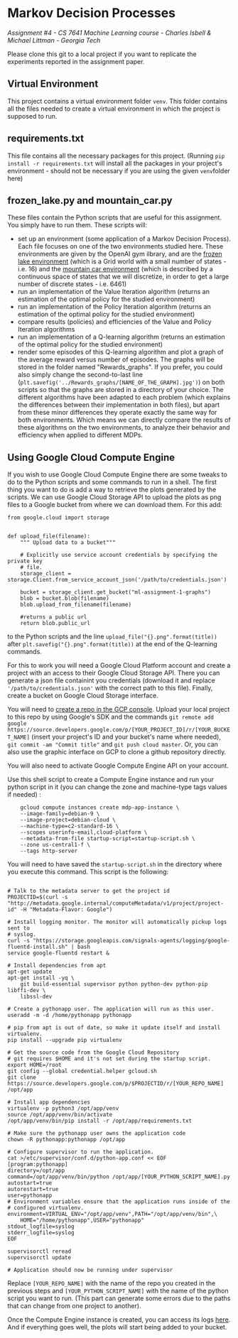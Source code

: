 # Markov Decision Processes
*Assignment #4 - CS 7641 Machine Learning course - Charles Isbell & Michael Littman - Georgia Tech*

Please clone this git to a local project if you want to replicate the experiments reported in the assignment paper.

Virtual Environment
----
This project contains a virtual environment folder ```venv```. This folder contains all the files needed to create a virtual environment in which the project is supposed to run.

requirements.txt
----
This file contains all the necessary packages for this project. (Running ```pip install -r requirements.txt``` will install all the packages in your project's environment - should not be necessary if you are using the given ```venv```folder here)

frozen_lake.py and mountain_car.py
----
These files contain the Python scripts that are useful for this assignment. You simply have to run them. These scripts will:
- set up an environment (some application of a Markov Decision Process). Each file focuses on one of the two environments studied here. These environments are given by the OpenAI gym ilbrary, and are the [frozen lake environment](http://gym.openai.com/envs/FrozenLake-v0/) (which is a Grid world with a small number of states - i.e. 16) and the [mountain car environment](http://gym.openai.com/envs/MountainCar-v0/) (which is described by a continuous space of states that we will discretize, in order to get a large number of discrete states - i.e. 6461)
- run an implementation of the Value Iteration algorithm (returns an estimation of the optimal policy for the studied environment)
- run an implementation of the Policy Iteration algorithm (returns an estimation of the optimal policy for the studied environment)
- compare results (policies) and efficiencies of the Value and Policy Iteration algorithms
- run an implementation of a Q-learning algorithm (returns an estimation of the optimal policy for the studied environment)
- render some episodes of this Q-learning algorithm and plot a graph of the average reward versus number of episodes. The graphs will be stored in the folder named "Rewards_graphs". If you prefer, you could also simply change the second-to-last line (```plt.savefig('../Rewards_graphs/[NAME_OF_THE_GRAPH].jpg')```) on both scripts so that the graphs are stored in a directory of your choice.
The different algorithms have been adapted to each problem (which explains the differences between their implementation in both files), but apart from these minor differences they operate exactly the same way for both environments. Which means we can directly compare the results of these algorithms on the two environments, to analyze their behavior and efficiency when applied to different MDPs.

Using Google Cloud Compute Engine
----
If you wish to use Google Cloud Compute Engine there are some tweaks to do to the Python scripts and some commands to run in a shell.
The first thing you want to do is add a way to retrieve the plots generated by the scripts. We can use Google Cloud Storage API to upload the plots as png files to a Google bucket from where we can download them. For this add:

```
from google.cloud import storage


def upload_file(filename):
    """ Upload data to a bucket"""

    # Explicitly use service account credentials by specifying the private key
    # file.
    storage_client = storage.Client.from_service_account_json('/path/to/credentials.json')

    bucket = storage_client.get_bucket("ml-assignment-1-graphs")
    blob = bucket.blob(filename)
    blob.upload_from_filename(filename)

    #returns a public url
    return blob.public_url
```

to the Python scripts and the line ```upload_file("{}.png".format(title))``` after ```plt.savefig("{}.png".format(title))``` at the end of the Q-learning commands.

For this to work you will need a Google Cloud Platform account and create a project with an access to their Google Cloud Storage API. There you can generate a json file containint you credentials (download it and replace ```'/path/to/credentials.json'``` with the correct path to this file). Finally, create a bucket on Google Cloud Storage interface.

You will need to [create a repo in the GCP console](https://console.cloud.google.com/code/develop/repo?hl=fr&_ga=2.48832550.-1843116383.1569054709). Upload your local project to this repo by using Google's SDK and the commands ```git remote add google https://source.developers.google.com/p/[YOUR_PROJECT_ID]/r/[YOUR_BUCKET_NAME]``` (insert your project's ID and your bucket's name where needed), ```git commit -am "Commit title"``` and ```git push cloud master```. Or, you can also use the graphic interface on GCP to clone a github repository directly.

You will also need to activate Google Compute Engine API on your account.

Use this shell script to create a Compute Engine instance and run your python script in it (you can change the zone and machine-type tags values if needed) :

```
    gcloud compute instances create mdp-app-instance \
    --image-family=debian-9 \
    --image-project=debian-cloud \
    --machine-type=c2-standard-16 \
    --scopes userinfo-email,cloud-platform \
    --metadata-from-file startup-script=startup-script.sh \
    --zone us-central1-f \
    --tags http-server
```
    
You will need to have saved the ```startup-script.sh``` in the directory where you execute this command. This script is the following:

```set -v

# Talk to the metadata server to get the project id
PROJECTID=$(curl -s "http://metadata.google.internal/computeMetadata/v1/project/project-id" -H "Metadata-Flavor: Google")

# Install logging monitor. The monitor will automatically pickup logs sent to
# syslog.
curl -s "https://storage.googleapis.com/signals-agents/logging/google-fluentd-install.sh" | bash
service google-fluentd restart &

# Install dependencies from apt
apt-get update
apt-get install -yq \
    git build-essential supervisor python python-dev python-pip libffi-dev \
    libssl-dev

# Create a pythonapp user. The application will run as this user.
useradd -m -d /home/pythonapp pythonapp

# pip from apt is out of date, so make it update itself and install virtualenv.
pip install --upgrade pip virtualenv

# Get the source code from the Google Cloud Repository
# git requires $HOME and it's not set during the startup script.
export HOME=/root
git config --global credential.helper gcloud.sh
git clone https://source.developers.google.com/p/$PROJECTID/r/[YOUR_REPO_NAME] /opt/app

# Install app dependencies
virtualenv -p python3 /opt/app/venv
source /opt/app/venv/bin/activate
/opt/app/venv/bin/pip install -r /opt/app/requirements.txt

# Make sure the pythonapp user owns the application code
chown -R pythonapp:pythonapp /opt/app

# Configure supervisor to run the application.
cat >/etc/supervisor/conf.d/python-app.conf << EOF
[program:pythonapp]
directory=/opt/app
command=/opt/app/venv/bin/python /opt/app/[YOUR_PYTHON_SCRIPT_NAME].py
autostart=true
autorestart=true
user=pythonapp
# Environment variables ensure that the application runs inside of the
# configured virtualenv.
environment=VIRTUAL_ENV="/opt/app/venv",PATH="/opt/app/venv/bin",\
    HOME="/home/pythonapp",USER="pythonapp"
stdout_logfile=syslog
stderr_logfile=syslog
EOF

supervisorctl reread
supervisorctl update

# Application should now be running under supervisor
```

Replace ```[YOUR_REPO_NAME]``` with the name of the repo you created in the previous steps and ```[YOUR_PYTHON_SCRIPT_NAME]``` with the name of the python script you want to run. (This part can generate some errors due to the paths that can change from one project to another).

Once the Compute Engine instance is created, you can access its logs [here](https://console.cloud.google.com/logs?service=compute.googleapis.com&hl=fr&_ga=2.244371077.-1843116383.1569054709). And if everything goes well, the plots will start being added to your bucket.
